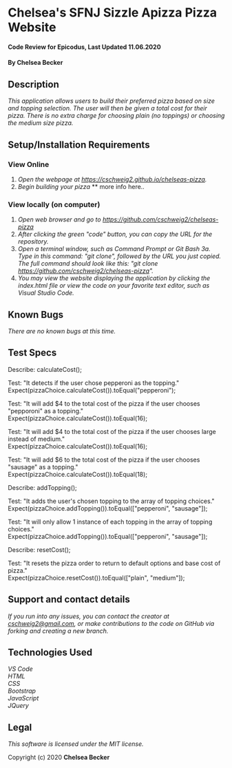 # Chelsea's SFNJ Sizzle Apizza Pizza Website

#### Code Review for Epicodus, Last Updated 11.06.2020

#### **By Chelsea Becker**

## Description

_This application allows users to build their preferred pizza based on size and topping selection. The user will then be given a total cost for their pizza. There is no extra charge for choosing plain (no toppings) or choosing the medium size pizza._

## Setup/Installation Requirements
### View Online
1. _Open the webpage at https://cschweig2.github.io/chelseas-pizza._
2. _Begin building your pizza_
** more info here..

### View locally (on computer)
1. _Open web browser and go to https://github.com/cschweig2/chelseas-pizza_
2. _After clicking the green "code" button, you can copy the URL for the repository._
3. _Open a terminal window, such as Command Prompt or Git Bash
  3a. Type in this command: "git clone", followed by the URL you just copied. The full command should look like this: "git clone https://github.com/cschweig2/chelseas-pizza"._
4. _You may view the website displaying the application by clicking the index.html file or view the code on your favorite text editor, such as Visual Studio Code._

## Known Bugs

_There are no known bugs at this time._

## Test Specs

Describe: calculateCost();

Test: "It detects if the user chose pepperoni as the topping."<br>
Expect(pizzaChoice.calculateCost()).toEqual("pepperoni"); <br>

Test: "It will add $4 to the total cost of the pizza if the user chooses "pepporoni" as a topping."<br>
Expect(pizzaChoice.calculateCost()).toEqual(16);<br>

Test: "It will add $4 to the total cost of the pizza if the user chooses large instead of medium." <br>
Expect(pizzaChoice.calculateCost()).toEqual(16);<br>

Test: "It will add $6 to the total cost of the pizza if the user chooses "sausage" as a topping." <br>
Expect(pizzaChoice.calculateCost()).toEqual(18);<br>

Describe: addTopping();<br>

Test: "It adds the user's chosen topping to the array of topping choices."<br>
Expect(pizzaChoice.addTopping()).toEqual(["pepperoni", "sausage"]);<br>

Test: "It will only allow 1 instance of each topping in the array of topping choices."<br>
Expect(pizzaChoice.addTopping()).toEqual(["pepperoni", "sausage"]);<br>

Describe: resetCost();<br>

Test: "It resets the pizza order to return to default options and base cost of pizza."<br>
Expect(pizzaChoice.resetCost()).toEqual(["plain", "medium"]);<br>

## Support and contact details

_If you run into any issues, you can contact the creator at cschweig2@gmail.com, or make contributions to the code on GitHub via forking and creating a new branch._

## Technologies Used

_VS Code_ <br />
_HTML_ <br />
_CSS_ <br />
_Bootstrap_ <br />
_JavaScript_ <br />
_JQuery_

## Legal

*This software is licensed under the MIT license.*

Copyright (c) 2020 **Chelsea Becker**